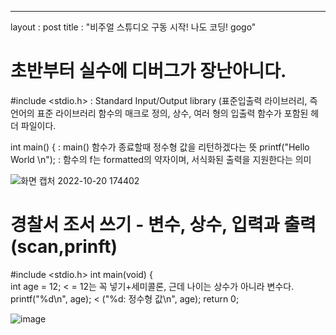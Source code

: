 ---
layout : post
title : "비주얼 스튜디오 구동 시작! 나도 코딩! gogo"

# 초반부터 실수에 디버그가 장난아니다.

#include <stdio.h> : Standard Input/Output library (표준입출력 라이브러리, 즉 언어의 표준 라이브러리 함수의 매크로 정의, 상수, 여러 형의 입출력 함수가 포함된 헤더 파일이다.

int main() { :  main() 함수가 종료할때 정수형 값을 리턴하겠다는 뜻
	printf("Hello World \n"); :  함수의 f는 formatted의 약자이며, 서식화된 출력을 지원한다는 의미
  
  ![화면 캡처 2022-10-20 174402](https://user-images.githubusercontent.com/115925927/196902990-fd93e8e5-b102-4c18-a7b8-fbfbbec3df6b.png)

# 경찰서 조서 쓰기 - 변수, 상수, 입력과 출력(scan,prinft)

#include <stdio.h>
int main(void) 
{	
	int age = 12; < = 12는 꼭 넣기+세미콜론, 근데 나이는 상수가 아니라 변수다.
	printf("%d\n", age); < ("%d: 정수형 값\n", age);
	return 0;
  
  ![image](https://user-images.githubusercontent.com/115925927/196908224-4d1b2ae0-96a7-4964-b181-b1623d37e6a1.png)
